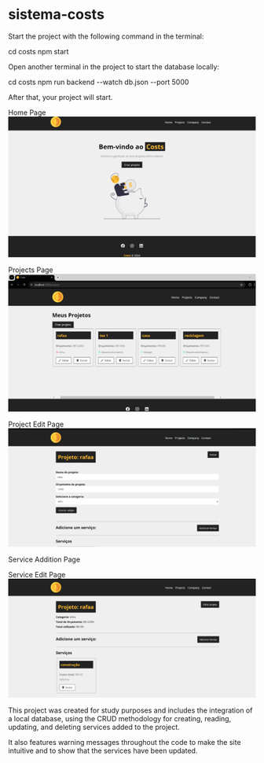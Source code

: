 # sistema-costs

Start the project with the following command in the terminal:

cd costs
npm start

Open another terminal in the project to start the database locally:

cd costs
npm run backend --watch db.json --port 5000

After that, your project will start.

Home Page
<img src="./costs/readme_images/home.png" alt=""></img>

Projects Page
<img src="./costs/readme_images/projetos.png" alt=""></img>

Project Edit Page
<img src="./costs/readme_images/abrindo edição.png" alt=""></img>

Service Addition Page
<img src="./costs/readme_images/adicionando serviços.png" alt=""></img>

Service Edit Page
<img src="./costs/readme_images/editando projeto.png" alt=""></img>

This project was created for study purposes and includes the integration of a local database, using the CRUD methodology for creating, reading, updating, and deleting services added to the project.

It also features warning messages throughout the code to make the site intuitive and to show that the services have been updated.



